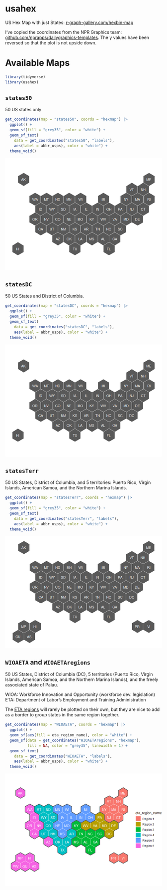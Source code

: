 
# usahex

US Hex Map with just States:
[r-graph-gallery.com/hexbin-map](https://www.r-graph-gallery.com/hexbin-map)

I’ve copied the coordinates from the NPR Graphics team:
[github.com/nprapps/dailygraphics-templates](https://github.com/nprapps/dailygraphics-templates/blob/master/state_grid_map/index.html).
The y values have been reversed so that the plot is not upside down.

# Available Maps

``` r
library(tidyverse)
library(usahex)
```

## `states50`

50 US states only

``` r
get_coordinates(map = "states50", coords = "hexmap") |> 
  ggplot() + 
  geom_sf(fill = "grey35", color = "white") + 
  geom_sf_text(
    data = get_coordinates("states50", "labels"), 
    aes(label = abbr_usps), color = "white") + 
  theme_void()
```

![](README_files/figure-gfm/map-states50-1.png)<!-- -->

## `statesDC`

50 US States and District of Columbia.

``` r
get_coordinates(map = "statesDC", coords = "hexmap") |> 
  ggplot() + 
  geom_sf(fill = "grey35", color = "white") + 
  geom_sf_text(
    data = get_coordinates("statesDC", "labels"), 
    aes(label = abbr_usps), color = "white") + 
  theme_void()
```

![](README_files/figure-gfm/map-statesDC-1.png)<!-- -->

## `statesTerr`

50 US States, District of Columbia, and 5 territories: Puerto Rico,
Virgin Islands, American Samoa, and the Northern Marina Islands.

``` r
get_coordinates(map = "statesTerr", coords = "hexmap") |> 
  ggplot() + 
  geom_sf(fill = "grey35", color = "white") + 
  geom_sf_text(
    data = get_coordinates("statesTerr", "labels"), 
    aes(label = abbr_usps), color = "white") + 
  theme_void()
```

![](README_files/figure-gfm/map-statesTerr-1.png)<!-- -->

## `WIOAETA` and `WIOAETAregions`

50 US States, District of Columbia (DC), 5 territories (Puerto Rico,
Virgin Islands, American Samoa, and the Northern Marina Islands), and
the freely associated state of Palau.

WIOA: Workforce Innovation and Opportunity (workforce dev.
legislation)  
ETA: Department of Labor’s Employment and Training Administration

The [ETA regions](https://www.dol.gov/agencies/eta/regions) will rarely
be plotted on their own, but they are nice to add as a border to group
states in the same region together.

``` r
get_coordinates(map = "WIOAETA", coords = "hexmap") |> 
  ggplot() + 
  geom_sf(aes(fill = eta_region_name), color = "white") + 
  geom_sf(data = get_coordinates("WIOAETAregions", "hexmap"), 
          fill = NA, color = "grey35", linewidth = 1) + 
  geom_sf_text(
    data = get_coordinates("WIOAETA", "labels"), 
    aes(label = abbr_usps), color = "white") + 
  theme_void()
```

![](README_files/figure-gfm/map-WIOAETA-1.png)<!-- -->
